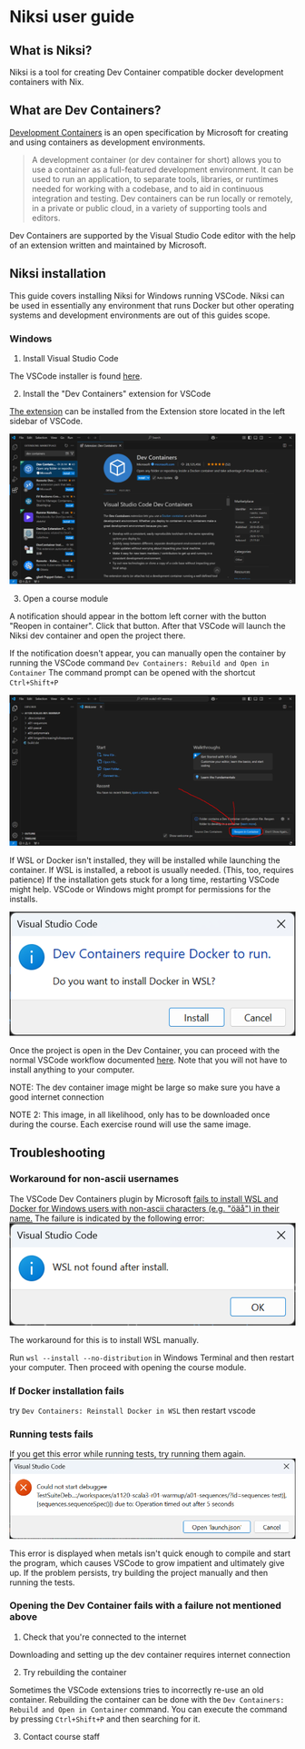 # Niksi user guide

## What is Niksi?

Niksi is a tool for creating Dev Container compatible docker development containers with Nix.

## What are Dev Containers?

[Development Containers](https://containers.dev/) is an open specification by Microsoft for creating and using containers as development environments.

> A development container (or dev container for short) allows you to use a container as a full-featured development environment. It can be used to run an application, to separate tools, libraries, or runtimes needed for working with a codebase, and to aid in continuous integration and testing. Dev containers can be run locally or remotely, in a private or public cloud, in a variety of supporting tools and editors.

Dev Containers are supported by the Visual Studio Code editor with the help of an extension written and maintained by Microsoft.

## Niksi installation

This guide covers installing Niksi for Windows running VSCode.
Niksi can be used in essentially any environment that runs Docker
but other operating systems and development environments
are out of this guides scope.

### Windows

1. Install Visual Studio Code

The VSCode installer is found [here](https://code.visualstudio.com/).

2. Install the "Dev Containers" extension for VSCode

[The extension](https://marketplace.visualstudio.com/items?itemName=ms-vscode-remote.remote-containers)
can be installed from the Extension store located in the left sidebar of VSCode.

![](./images/extension-install.png)

3. Open a course module

A notification should appear in the bottom left corner with the button "Reopen in container".
Click that button. After that VSCode will launch the Niksi dev container and open the project there.

If the notification doesn't appear, you can manually open the container by running the VSCode command `Dev Containers: Rebuild and Open in Container`
The command prompt can be opened with the shortcut `Ctrl+Shift+P`

![](./images/reopen-in-devcontainer.png)

If WSL or Docker isn't installed, they will be installed while launching the container.
If WSL is installed, a reboot is usually needed. (This, too, requires patience)
If the installation gets stuck for a long time, restarting VSCode might help.
VSCode or Windows might prompt for permissions for the installs.

![](./images/docker-install.png)

Once the project is open in the Dev Container, you can proceed with the normal VSCode workflow documented [here](TODO).
Note that you will not have to install anything to your computer.



NOTE: The dev container image might be large so make sure you have a good internet connection

NOTE 2: This image, in all likelihood, only has to be downloaded once during the course. Each exercise round will use the same image.

## Troubleshooting

### Workaround for non-ascii usernames

The VSCode Dev Containers plugin by Microsoft [fails to install WSL and Docker for Windows users with non-ascii characters (e.g. "öäå") in their name.](https://github.com/microsoft/vscode-remote-release/issues/10454)
The failure is indicated by the following error:
![](./images/non-ascii-error.png)

The workaround for this is to install WSL manually.

Run `wsl --install --no-distribution` in Windows Terminal and then restart your computer.
Then proceed with opening the course module.

### If Docker installation fails
try `Dev Containers: Reinstall Docker in WSL` then restart vscode

### Running tests fails

If you get this error while running tests, try running them again.
![](./images/error-debuggee.png)

This error is displayed when metals isn't quick enough to compile and start the program, which causes VSCode to grow impatient and ultimately give up.
If the problem persists, try building the project manually and then running the tests.

### Opening the Dev Container fails with a failure not mentioned above

1. Check that you're connected to the internet

Downloading and setting up the dev container requires internet connection

2. Try rebuilding the container

Sometimes the VSCode extensions tries to incorrectly re-use an old container.
Rebuilding the container can be done with the `Dev Containers: Rebuild and Open in Container` command.
You can execute the command by pressing `Ctrl+Shift+P` and then searching for it.

3. Contact course staff
